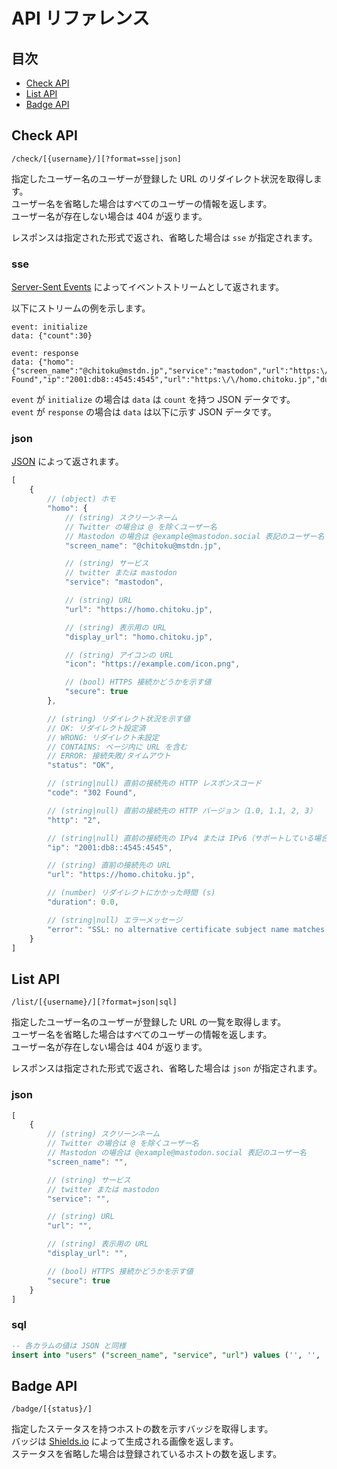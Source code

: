 API リファレンス
================

## 目次

- [Check API](#check-api)
- [List API](#list-api)
- [Badge API](#badge-api)

## Check API

```
/check/[{username}/][?format=sse|json]
```

指定したユーザー名のユーザーが登録した URL のリダイレクト状況を取得します。  
ユーザー名を省略した場合はすべてのユーザーの情報を返します。  
ユーザー名が存在しない場合は 404 が返ります。

レスポンスは指定された形式で返され、省略した場合は `sse` が指定されます。

### sse

[Server-Sent Events](https://www.w3.org/TR/eventsource/) によってイベントストリームとして返されます。

以下にストリームの例を示します。

```
event: initialize
data: {"count":30}

event: response
data: {"homo":{"screen_name":"@chitoku@mstdn.jp","service":"mastodon","url":"https:\/\/homo.chitoku.jp","display_url":"homo.chitoku.jp","icon":"https:\/\/example.com\/icon.png","secure":true},"status":"OK","code":"302 Found","ip":"2001:db8::4545:4545","url":"https:\/\/homo.chitoku.jp","duration":0.45,"error":null}
```

`event` が `initialize` の場合は `data` は `count` を持つ JSON データです。  
`event` が `response` の場合は `data` は以下に示す JSON データです。

### json

[JSON](http://www.json.org/) によって返されます。

```javascript
[
    {
        // (object) ホモ
        "homo": {
            // (string) スクリーンネーム
            // Twitter の場合は @ を除くユーザー名
            // Mastodon の場合は @example@mastodon.social 表記のユーザー名
            "screen_name": "@chitoku@mstdn.jp",

            // (string) サービス
            // twitter または mastodon
            "service": "mastodon",

            // (string) URL
            "url": "https://homo.chitoku.jp",

            // (string) 表示用の URL
            "display_url": "homo.chitoku.jp",

            // (string) アイコンの URL
            "icon": "https://example.com/icon.png",

            // (bool) HTTPS 接続かどうかを示す値
            "secure": true
        },

        // (string) リダイレクト状況を示す値
        // OK: リダイレクト設定済
        // WRONG: リダイレクト未設定
        // CONTAINS: ページ内に URL を含む
        // ERROR: 接続失敗/タイムアウト
        "status": "OK",

        // (string|null) 直前の接続先の HTTP レスポンスコード
        "code": "302 Found",

        // (string|null) 直前の接続先の HTTP バージョン（1.0, 1.1, 2, 3）
        "http": "2",

        // (string|null) 直前の接続先の IPv4 または IPv6（サポートしている場合）アドレス
        "ip": "2001:db8::4545:4545",

        // (string) 直前の接続先の URL
        "url": "https://homo.chitoku.jp",

        // (number) リダイレクトにかかった時間 (s)
        "duration": 0.0,

        // (string|null) エラーメッセージ
        "error": "SSL: no alternative certificate subject name matches target host name 'homo.chitoku.jp'"
    }
]
```

## List API

```
/list/[{username}/][?format=json|sql]
```

指定したユーザー名のユーザーが登録した URL の一覧を取得します。  
ユーザー名を省略した場合はすべてのユーザーの情報を返します。  
ユーザー名が存在しない場合は 404 が返ります。

レスポンスは指定された形式で返され、省略した場合は `json` が指定されます。

### json

```javascript
[
    {
        // (string) スクリーンネーム
        // Twitter の場合は @ を除くユーザー名
        // Mastodon の場合は @example@mastodon.social 表記のユーザー名
        "screen_name": "",

        // (string) サービス
        // twitter または mastodon
        "service": "",

        // (string) URL
        "url": "",

        // (string) 表示用の URL
        "display_url": "",

        // (bool) HTTPS 接続かどうかを示す値
        "secure": true
    }
]
```

### sql

```sql
-- 各カラムの値は JSON と同様
insert into "users" ("screen_name", "service", "url") values ('', '', '');
```

## Badge API

```
/badge/[{status}/]
```

指定したステータスを持つホストの数を示すバッジを取得します。  
バッジは [Shields.io](https://shields.io/) によって生成される画像を返します。  
ステータスを省略した場合は登録されているホストの数を返します。
